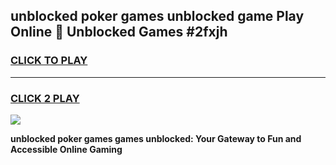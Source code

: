
## unblocked poker games unblocked game Play Online 👋 Unblocked Games #2fxjh
<h3>
<a href="https://premium.freeplayer.one?title=unblocked_poker_games&ref=21F">CLICK TO PLAY</a></h3>
<hr>

<h3>
<a href="https://premium.freeplayer.one?title=unblocked_poker_games&ref=21F">CLICK 2 PLAY</a>
  
</h3>

<a href="https://premium.freeplayer.one?title=unblocked_poker_games&ref=21F/"><img src="https://clearcache.store/games.png"></a>


**unblocked poker games games unblocked: Your Gateway to Fun and Accessible Online Gaming**
